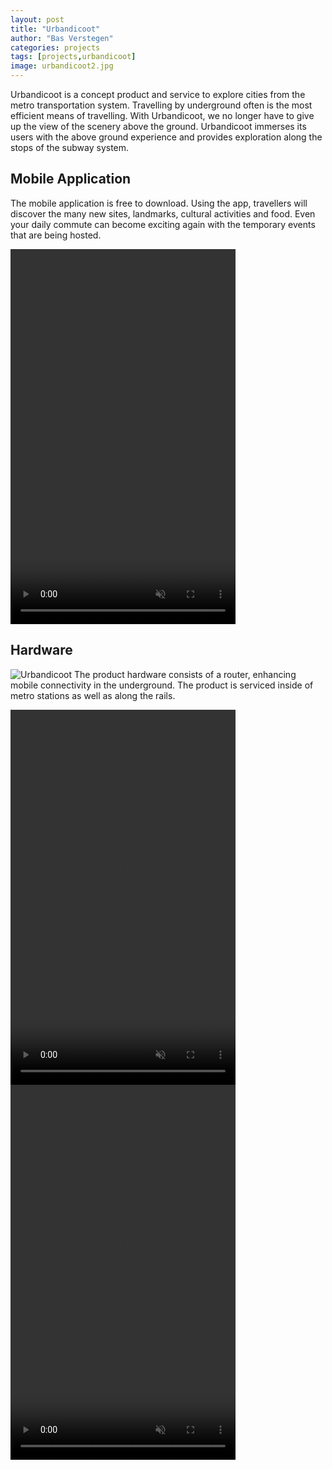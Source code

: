 ```yaml
---
layout: post
title: "Urbandicoot"
author: "Bas Verstegen"
categories: projects
tags: [projects,urbandicoot]
image: urbandicoot2.jpg
---
```


Urbandicoot is a concept product and service to explore cities from the metro transportation system.
Travelling by underground often is the most efficient means of travelling. With Urbandicoot, we no longer have to give up the view of the scenery above the ground. Urbandicoot immerses its users with the above ground experience and provides exploration along the stops of the subway system.

## Mobile Application
The mobile application is free to download. Using the app, travellers will discover the many new sites, landmarks, cultural activities and food.
Even your daily commute can become exciting again with the temporary events that are being hosted.

<video width="360" height="600" autoplay muted loop playsinline preload="metadata">
  <source src="https://github.com/user-attachments/assets/71c89f0f-5d48-4e0e-b6ec-ea81188410d7">
</video>

## Hardware
![Urbandicoot](https://github.com/user-attachments/assets/7eaa8c0c-6271-4285-9cda-521e096d4fa8)
The product hardware consists of a router, enhancing mobile connectivity in the underground. The product is serviced inside of metro stations as well as along the rails.

<video width="360" height="600" autoplay muted loop playsinline preload="metadata">
  <source src="https://github.com/user-attachments/assets/71c89f0f-5d48-4e0e-b6ec-ea81188410d7">
</video>

<video width="360" height="600" autoplay muted loop playsinline preload="metadata">
  <source src="https://github.com/user-attachments/assets/71c89f0f-5d48-4e0e-b6ec-ea81188410d7">
</video>

